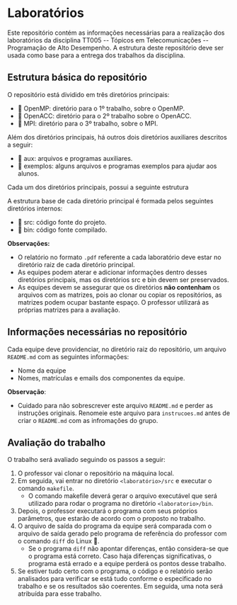 # Laboratórios
Este repositório contém as informações  necessárias para a realização dos laboratórios da disciplina TT005 -- Tópicos em Telecomunicações -- Programação de Alto Desempenho. A estrutura deste repositório deve ser usada como base para a entrega dos trabalhos da disciplina.

## Estrutura básica do repositório
O repositório está dividido em três diretórios principais:
- :file_folder: OpenMP: diretório para o 1º trabalho, sobre o OpenMP.
- :file_folder: OpenACC: diretório para o 2º trabalho sobre o OpenACC.
- :file_folder: MPI: diretório para o 3º trabalho, sobre o MPI.

Além dos diretórios principais, há outros dois diretórios auxiliares descritos a seguir:
- :file_folder: aux: arquivos e programas auxiliares.
- :file_folder: exemplos: alguns arquivos e programas exemplos para ajudar aos alunos.

Cada um dos diretórios principais, possui a seguinte estrutura

A estrutura base de cada diretório principal é formada pelos seguintes diretórios internos:
- :file_folder: src: código fonte do projeto.
- :file_folder: bin: código fonte compilado.

**Observações:** 
- O relatório no formato ``.pdf`` referente a cada laboratório deve estar no diretório raiz de cada diretório principal.
- As equipes podem aterar e adicionar informações dentro desses diretórios principais, mas os diretórios src e bin devem ser preservados.
- As equipes devem se assegurar que os diretórios **não contenham** os arquivos com as matrizes, pois ao clonar ou copiar os repositórios, as matrizes podem ocupar bastante espaço. O professor utilizará as próprias matrizes para a avaliação.

## Informações necessárias no repositório
Cada equipe deve providenciar, no diretório raiz do repositório, um arquivo ``README.md`` com as seguintes informações:

- Nome da equipe
- Nomes, matrículas e emails dos componentes da equipe.

**Observação**:
- Cuidado para não sobrescrever este arquivo ``README.md`` e perder as instruções originais. Renomeie este arquivo para ``instrucoes.md`` antes de criar o ``README.md`` com as infromações do grupo.

## Avaliação do trabalho
O trabalho será avaliado seguindo os passos a seguir:
1. O professor vai clonar o repositório na máquina local.
2. Em seguida, vai entrar no diretório ``<laboratório>/src`` e executar o comando ``makefile``.
	- O comando makefile deverá gerar o arquivo executável que será utilizado para rodar o programa no diretório ``<laboratorio>/bin``.
3. Depois, o professor executará o programa com seus próprios parâmetros, que estarão de acordo com o proposto no trabalho.
4. O arquivo de saída do programa da equipe será comparada com o arquivo de saída gerado pelo  programa de referência do professor com o comando ``diff`` do Linux :penguin:.
	- Se o programa ``diff`` não apontar diferenças, então considera-se que o programa está correto. Caso haja diferenças significativas, o programa está errado e a equipe perderá os pontos desse trabalho.
5. Se estiver tudo certo com o programa, o código e o relatório serão analisados para verificar se está tudo conforme o especificado no trabalho e se os resultados são coerentes. Em seguida, uma nota será atribuída para esse trabalho.
